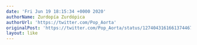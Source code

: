 ```yaml
---
date: 'Fri Jun 19 18:15:34 +0000 2020'
authorName: Zurdopía Zurdópica
authorUrl: 'https://twitter.com/Pop_Aorta'
originalPost: 'https://twitter.com/Pop_Aorta/status/1274043161661374467'
layout: like
---
```


